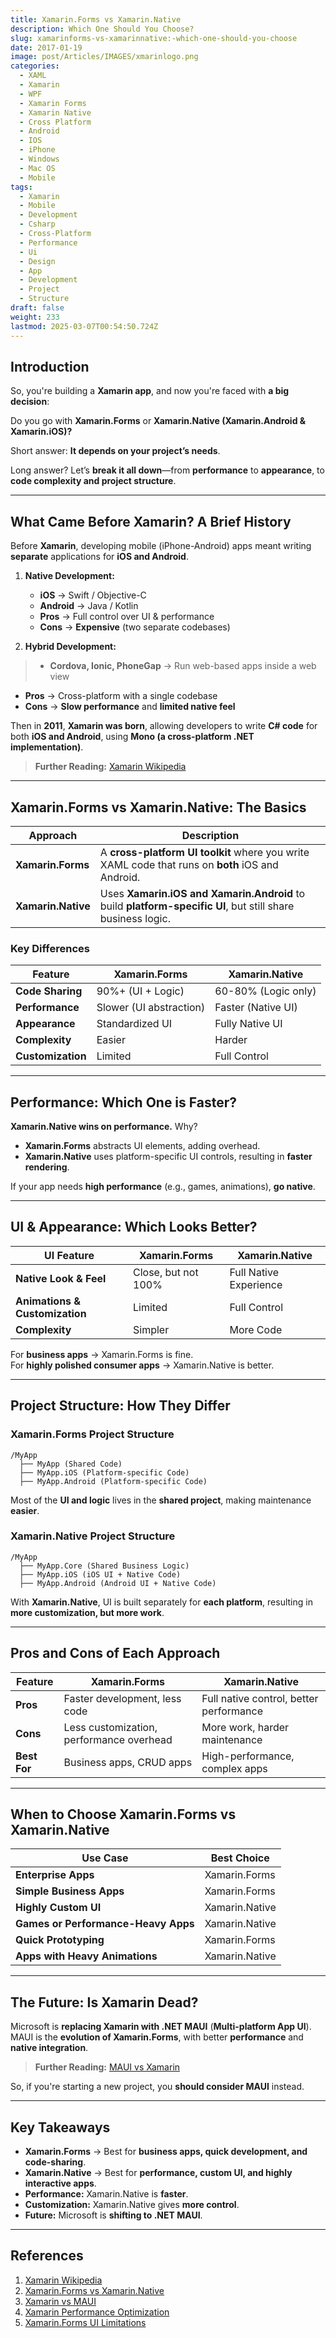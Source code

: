 ```yaml
---
title: Xamarin.Forms vs Xamarin.Native
description: Which One Should You Choose?
slug: xamarinforms-vs-xamarinnative:-which-one-should-you-choose
date: 2017-01-19
image: post/Articles/IMAGES/xmarinlogo.png
categories:
  - XAML
  - Xamarin
  - WPF
  - Xamarin Forms
  - Xamarin Native
  - Cross Platform
  - Android
  - IOS
  - iPhone
  - Windows
  - Mac OS
  - Mobile
tags:
  - Xamarin
  - Mobile
  - Development
  - Csharp
  - Cross-Platform
  - Performance
  - Ui
  - Design
  - App
  - Development
  - Project
  - Structure
draft: false
weight: 233
lastmod: 2025-03-07T00:54:50.724Z
---
```

<!--

# Xamarin.Forms vs Xamarin.Native: Which One Should You Choose?
-->

## Introduction

So, you're building a **Xamarin app**, and now you're faced with **a big decision**:

Do you go with **Xamarin.Forms** or **Xamarin.Native (Xamarin.Android & Xamarin.iOS)?**

Short answer: **It depends on your project’s needs**.

Long answer? Let’s **break it all down**—from **performance** to **appearance**, to **code complexity and project structure**.

***

## What Came Before Xamarin? A Brief History

Before **Xamarin**, developing mobile (iPhone-Android) apps meant writing **separate** applications for **iOS and Android**.

1. **Native Development:**
   * **iOS** → Swift / Objective-C
   * **Android** → Java / Kotlin
   * **Pros** → Full control over UI & performance
   * **Cons** → **Expensive** (two separate codebases)

2. **Hybrid Development:**

> * **Cordova, Ionic, PhoneGap** → Run web-based apps inside a web view

* **Pros** → Cross-platform with a single codebase
* **Cons** → **Slow performance** and **limited native feel**

Then in **2011**, **Xamarin was born**, allowing developers to write **C# code** for both **iOS and Android**, using **Mono (a cross-platform .NET implementation)**.

> **Further Reading:** [Xamarin Wikipedia](https://en.wikipedia.org/wiki/Xamarin)

***

## Xamarin.Forms vs Xamarin.Native: The Basics

| Approach           | Description                                                                                                 |
| ------------------ | ----------------------------------------------------------------------------------------------------------- |
| **Xamarin.Forms**  | A **cross-platform UI toolkit** where you write XAML code that runs on **both** iOS and Android.            |
| **Xamarin.Native** | Uses **Xamarin.iOS and Xamarin.Android** to build **platform-specific UI**, but still share business logic. |

### **Key Differences**

| Feature           | Xamarin.Forms           | Xamarin.Native      |
| ----------------- | ----------------------- | ------------------- |
| **Code Sharing**  | 90%+ (UI + Logic)       | 60-80% (Logic only) |
| **Performance**   | Slower (UI abstraction) | Faster (Native UI)  |
| **Appearance**    | Standardized UI         | Fully Native UI     |
| **Complexity**    | Easier                  | Harder              |
| **Customization** | Limited                 | Full Control        |

***

## Performance: Which One is Faster?

**Xamarin.Native wins on performance.** Why?

* **Xamarin.Forms** abstracts UI elements, adding overhead.
* **Xamarin.Native** uses platform-specific UI controls, resulting in **faster rendering**.

If your app needs **high performance** (e.g., games, animations), **go native**.

***

## UI & Appearance: Which Looks Better?

| UI Feature                     | Xamarin.Forms       | Xamarin.Native         |
| ------------------------------ | ------------------- | ---------------------- |
| **Native Look & Feel**         | Close, but not 100% | Full Native Experience |
| **Animations & Customization** | Limited             | Full Control           |
| **Complexity**                 | Simpler             | More Code              |

For **business apps** → Xamarin.Forms is fine.\
For **highly polished consumer apps** → Xamarin.Native is better.

***

## Project Structure: How They Differ

### **Xamarin.Forms Project Structure**

```plaintext
/MyApp
  ├── MyApp (Shared Code)
  ├── MyApp.iOS (Platform-specific Code)
  ├── MyApp.Android (Platform-specific Code)
```

Most of the **UI and logic** lives in the **shared project**, making maintenance **easier**.

### **Xamarin.Native Project Structure**

```plaintext
/MyApp
  ├── MyApp.Core (Shared Business Logic)
  ├── MyApp.iOS (iOS UI + Native Code)
  ├── MyApp.Android (Android UI + Native Code)
```

With **Xamarin.Native**, UI is built separately for **each platform**, resulting in **more customization, but more work**.

***

## Pros and Cons of Each Approach

| Feature      | Xamarin.Forms                            | Xamarin.Native                          |
| ------------ | ---------------------------------------- | --------------------------------------- |
| **Pros**     | Faster development, less code            | Full native control, better performance |
| **Cons**     | Less customization, performance overhead | More work, harder maintenance           |
| **Best For** | Business apps, CRUD apps                 | High-performance, complex apps          |

***

## When to Choose Xamarin.Forms vs Xamarin.Native

| Use Case                            | Best Choice    |
| ----------------------------------- | -------------- |
| **Enterprise Apps**                 | Xamarin.Forms  |
| **Simple Business Apps**            | Xamarin.Forms  |
| **Highly Custom UI**                | Xamarin.Native |
| **Games or Performance-Heavy Apps** | Xamarin.Native |
| **Quick Prototyping**               | Xamarin.Forms  |
| **Apps with Heavy Animations**      | Xamarin.Native |

***

## The Future: Is Xamarin Dead?

Microsoft is **replacing Xamarin with .NET MAUI** (**Multi-platform App UI**). MAUI is the **evolution of Xamarin.Forms**, with better **performance** and **native integration**.

> **Further Reading:** [MAUI vs Xamarin](https://learn.microsoft.com/en-us/dotnet/maui/what-is-maui)

So, if you're starting a new project, you **should consider MAUI** instead.

***

## Key Takeaways

* **Xamarin.Forms** → Best for **business apps, quick development, and code-sharing**.
* **Xamarin.Native** → Best for **performance, custom UI, and highly interactive apps**.
* **Performance:** Xamarin.Native is **faster**.
* **Customization:** Xamarin.Native gives **more control**.
* **Future:** Microsoft is **shifting to .NET MAUI**.

***

## References

1. [Xamarin Wikipedia](https://en.wikipedia.org/wiki/Xamarin)
2. [Xamarin.Forms vs Xamarin.Native](https://devblogs.microsoft.com/xamarin/)
3. [Xamarin vs MAUI](https://learn.microsoft.com/en-us/dotnet/maui/)
4. [Xamarin Performance Optimization](https://docs.microsoft.com/en-us/xamarin/android/app-fundamentals/performance)
5. [Xamarin.Forms UI Limitations](https://xamarinhelp.com/xamarin-forms-vs-native/)

